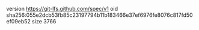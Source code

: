 version https://git-lfs.github.com/spec/v1
oid sha256:055e2dcb53fb85c23197794b11b183466e37ef6976fe8076c817fd50ef09eb52
size 3766
